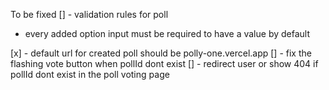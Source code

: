 To be fixed
[] - validation rules for poll

- every added option input must be required to have a value by default

[x] - default url for created poll should be polly-one.vercel.app
[] - fix the flashing vote button when pollId dont exist
[] - redirect user or show 404 if pollId dont exist in the poll voting page
